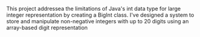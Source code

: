 This project addressea the limitations of Java's int data type for large integer representation by creating a BigInt class. I've designed a system to store and manipulate non-negative integers with up to 20 digits using an array-based digit representation
